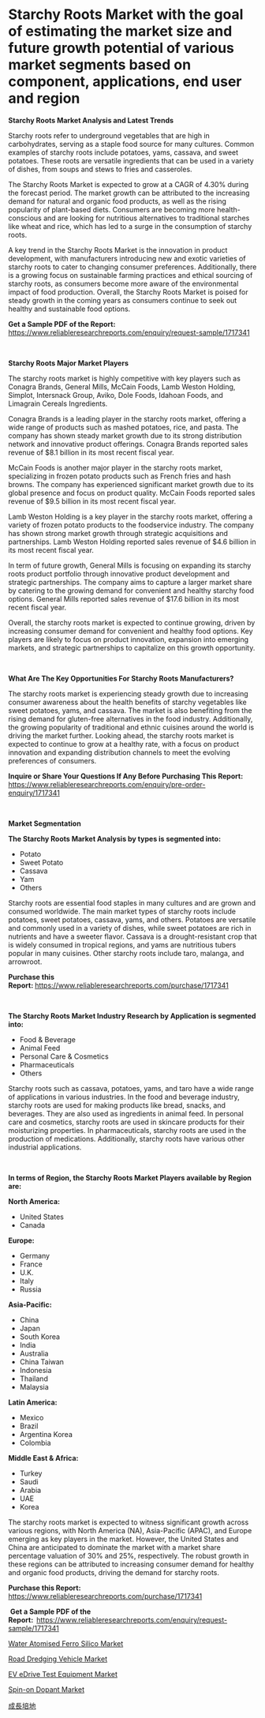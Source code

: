 <p><h1>Starchy Roots Market with the goal of estimating the market size and future growth potential of various market segments based on component, applications, end user and region</h1></p><p><strong>Starchy Roots Market Analysis and Latest Trends</strong></p>
<p><p>Starchy roots refer to underground vegetables that are high in carbohydrates, serving as a staple food source for many cultures. Common examples of starchy roots include potatoes, yams, cassava, and sweet potatoes. These roots are versatile ingredients that can be used in a variety of dishes, from soups and stews to fries and casseroles.</p><p>The Starchy Roots Market is expected to grow at a CAGR of 4.30% during the forecast period. The market growth can be attributed to the increasing demand for natural and organic food products, as well as the rising popularity of plant-based diets. Consumers are becoming more health-conscious and are looking for nutritious alternatives to traditional starches like wheat and rice, which has led to a surge in the consumption of starchy roots.</p><p>A key trend in the Starchy Roots Market is the innovation in product development, with manufacturers introducing new and exotic varieties of starchy roots to cater to changing consumer preferences. Additionally, there is a growing focus on sustainable farming practices and ethical sourcing of starchy roots, as consumers become more aware of the environmental impact of food production. Overall, the Starchy Roots Market is poised for steady growth in the coming years as consumers continue to seek out healthy and sustainable food options.</p></p>
<p><strong>Get a Sample PDF of the Report:&nbsp;</strong> <a href="https://www.reliableresearchreports.com/enquiry/request-sample/1717341">https://www.reliableresearchreports.com/enquiry/request-sample/1717341</a></p>
<p>&nbsp;</p>
<p><strong>Starchy Roots Major Market Players</strong></p>
<p><p>The starchy roots market is highly competitive with key players such as Conagra Brands, General Mills, McCain Foods, Lamb Weston Holding, Simplot, Intersnack Group, Aviko, Dole Foods, Idahoan Foods, and Limagrain Cereals Ingredients.</p><p>Conagra Brands is a leading player in the starchy roots market, offering a wide range of products such as mashed potatoes, rice, and pasta. The company has shown steady market growth due to its strong distribution network and innovative product offerings. Conagra Brands reported sales revenue of $8.1 billion in its most recent fiscal year.</p><p>McCain Foods is another major player in the starchy roots market, specializing in frozen potato products such as French fries and hash browns. The company has experienced significant market growth due to its global presence and focus on product quality. McCain Foods reported sales revenue of $9.5 billion in its most recent fiscal year.</p><p>Lamb Weston Holding is a key player in the starchy roots market, offering a variety of frozen potato products to the foodservice industry. The company has shown strong market growth through strategic acquisitions and partnerships. Lamb Weston Holding reported sales revenue of $4.6 billion in its most recent fiscal year.</p><p>In term of future growth, General Mills is focusing on expanding its starchy roots product portfolio through innovative product development and strategic partnerships. The company aims to capture a larger market share by catering to the growing demand for convenient and healthy starchy food options. General Mills reported sales revenue of $17.6 billion in its most recent fiscal year.</p><p>Overall, the starchy roots market is expected to continue growing, driven by increasing consumer demand for convenient and healthy food options. Key players are likely to focus on product innovation, expansion into emerging markets, and strategic partnerships to capitalize on this growth opportunity.</p></p>
<p>&nbsp;</p>
<p><strong>What Are The Key Opportunities For Starchy Roots Manufacturers?</strong></p>
<p><p>The starchy roots market is experiencing steady growth due to increasing consumer awareness about the health benefits of starchy vegetables like sweet potatoes, yams, and cassava. The market is also benefiting from the rising demand for gluten-free alternatives in the food industry. Additionally, the growing popularity of traditional and ethnic cuisines around the world is driving the market further. Looking ahead, the starchy roots market is expected to continue to grow at a healthy rate, with a focus on product innovation and expanding distribution channels to meet the evolving preferences of consumers.</p></p>
<p><strong>Inquire or Share Your Questions If Any Before Purchasing This Report:</strong> <a href="https://www.reliableresearchreports.com/enquiry/pre-order-enquiry/1717341">https://www.reliableresearchreports.com/enquiry/pre-order-enquiry/1717341</a></p>
<p>&nbsp;</p>
<p><strong>Market Segmentation</strong></p>
<p><strong>The Starchy Roots Market Analysis by types is segmented into:</strong></p>
<p><ul><li>Potato</li><li>Sweet Potato</li><li>Cassava</li><li>Yam</li><li>Others</li></ul></p>
<p><p>Starchy roots are essential food staples in many cultures and are grown and consumed worldwide. The main market types of starchy roots include potatoes, sweet potatoes, cassava, yams, and others. Potatoes are versatile and commonly used in a variety of dishes, while sweet potatoes are rich in nutrients and have a sweeter flavor. Cassava is a drought-resistant crop that is widely consumed in tropical regions, and yams are nutritious tubers popular in many cuisines. Other starchy roots include taro, malanga, and arrowroot.</p></p>
<p><strong>Purchase this Report:&nbsp;</strong><a href="https://www.reliableresearchreports.com/purchase/1717341">https://www.reliableresearchreports.com/purchase/1717341</a></p>
<p>&nbsp;</p>
<p><strong>The Starchy Roots Market Industry Research by Application is segmented into:</strong></p>
<p><ul><li>Food & Beverage</li><li>Animal Feed</li><li>Personal Care & Cosmetics</li><li>Pharmaceuticals</li><li>Others</li></ul></p>
<p><p>Starchy roots such as cassava, potatoes, yams, and taro have a wide range of applications in various industries. In the food and beverage industry, starchy roots are used for making products like bread, snacks, and beverages. They are also used as ingredients in animal feed. In personal care and cosmetics, starchy roots are used in skincare products for their moisturizing properties. In pharmaceuticals, starchy roots are used in the production of medications. Additionally, starchy roots have various other industrial applications.</p></p>
<p>&nbsp;</p>
<p><strong>In terms of Region, the Starchy Roots Market Players available by Region are:</strong></p>
<p>
    <p> <strong> North America: </strong>
        <ul>
            <li>United States</li>
            <li>Canada</li>
        </ul>
        </p> 
    <p> <strong> Europe: </strong>
        <ul>
            <li>Germany</li>
            <li>France</li>
            <li>U.K.</li>
            <li>Italy</li>
            <li>Russia</li>
        </ul>
        </p> 
    <p> <strong> Asia-Pacific: </strong>
        <ul>
            <li>China</li>
            <li>Japan</li>
            <li>South Korea</li>
            <li>India</li>
            <li>Australia</li>
            <li>China Taiwan</li>
            <li>Indonesia</li>
            <li>Thailand</li>
            <li>Malaysia</li>
        </ul>
        </p> 
    <p> <strong> Latin America: </strong>
        <ul>
            <li>Mexico</li>
            <li>Brazil</li>
            <li>Argentina Korea</li>
            <li>Colombia</li>
        </ul>
        </p> 
    <p> <strong> Middle East & Africa: </strong>
        <ul>
            <li>Turkey</li>
            <li>Saudi</li>
            <li>Arabia</li>
            <li>UAE</li>
            <li>Korea</li>
        </ul>
    </p>
    </p>
<p><p>The starchy roots market is expected to witness significant growth across various regions, with North America (NA), Asia-Pacific (APAC), and Europe emerging as key players in the market. However, the United States and China are anticipated to dominate the market with a market share percentage valuation of 30% and 25%, respectively. The robust growth in these regions can be attributed to increasing consumer demand for healthy and organic food products, driving the demand for starchy roots.</p></p>
<p><strong>Purchase this Report: </strong><a href="https://www.reliableresearchreports.com/purchase/1717341">https://www.reliableresearchreports.com/purchase/1717341</a></p>
<p>&nbsp;<strong>Get a Sample PDF of the Report:&nbsp;&nbsp;</strong><a href="https://www.reliableresearchreports.com/enquiry/request-sample/1717341">https://www.reliableresearchreports.com/enquiry/request-sample/1717341</a></p>
<p><strong></strong></p>
<p><p><a href="https://www.linkedin.com/pulse/water-atomised-ferro-silico-market-goal-estimating-size-p6eee?trackingId=%2F2AWuRqq2ykoafUu8pozcA%3D%3D">Water Atomised Ferro Silico Market</a></p><p><a href="https://issuu.com/reportprime-2/docs/road-dredging-vehicle-market-size-2030.pptx">Road Dredging Vehicle Market</a></p><p><a href="https://issuu.com/reportprime-2/docs/ev-edrive-test-equipment-market-size-2030.pptx">EV eDrive Test Equipment Market</a></p><p><a href="https://www.linkedin.com/pulse/spin-on-dopant-market-size-global-industry-overview-segmentation-cakse?trackingId=I7Enc%2Fb2o4iFmbS7wJ2Otg%3D%3D">Spin-on Dopant Market</a></p><p><a href="https://github.com/ihabdkwlxs948/Market-Research-Report-List-1/blob/main/858924317438.md">成長培地</a></p></p>